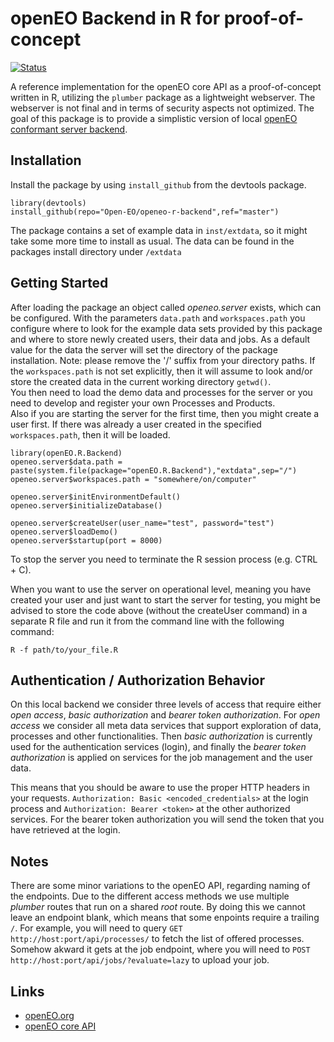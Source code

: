 # openEO Backend in R for proof-of-concept

[![Status](https://img.shields.io/badge/Status-proof--of--concept-yellow.svg)]()

A reference implementation for the openEO core API as a proof-of-concept written in R, utilizing the `plumber` package as a lightweight webserver. The webserver is not final and in terms of
security aspects not optimized. The goal of this package is to provide a simplistic version of local [openEO conformant server backend](https://open-eo.github.io/openeo-api-poc/).

## Installation
Install the package by using `install_github` from the devtools package.

```
library(devtools)
install_github(repo="Open-EO/openeo-r-backend",ref="master")
```

The package contains a set of example data in `inst/extdata`, so it might take some more time to install as usual. The data can be found in the packages install directory under `/extdata`

## Getting Started
After loading the package an object called _openeo.server_ exists, which can be configured. With the parameters `data.path` and `workspaces.path` you configure where to look for 
the example data sets provided by this package and where to store newly created users, their data and jobs. As a default value for the data the server will set the directory of
the package installation. Note: please remove the '/' suffix from your directory paths. If the `workspaces.path` is not set explicitly, then it will assume to look and/or store the
created data in the current working directory `getwd()`.  
You then need to load the demo data and processes for the server or you need to develop and register your own Processes and Products.  
Also if you are starting the server for the first time, then you might create a user first. If there was already a user created in the specified `workspaces.path`, then it will be
loaded.

```
library(openEO.R.Backend)
openeo.server$data.path =  paste(system.file(package="openEO.R.Backend"),"extdata",sep="/")
openeo.server$workspaces.path = "somewhere/on/computer"

openeo.server$initEnvironmentDefault()
openeo.server$initializeDatabase()

openeo.server$createUser(user_name="test", password="test")
openeo.server$loadDemo()
openeo.server$startup(port = 8000)
```

To stop the server you need to terminate the R session process (e.g. CTRL + C).

When you want to use the server on operational level, meaning you have created your user and just want to start the server for testing, you might be advised to store the code above (without the createUser command) in a separate R file and run it from the command line with the following command:

```
R -f path/to/your_file.R
```

## Authentication / Authorization Behavior
On this local backend we consider three levels of access that require either _open access_, _basic authorization_ and _bearer token authorization_. For _open access_ we consider all meta data services that support exploration of data, processes and other functionalities. Then _basic authorization_ is currently used for the authentication services (login), and finally the _bearer token authorization_ is applied on services for the job management and the user data.

This means that you should be aware to use the proper HTTP headers in your requests. `Authorization: Basic <encoded_credentials>` at the login process and `Authorization: Bearer <token>` at the other authorized services. For the bearer token authorization you will send the token that you have retrieved at the login.

## Notes
There are some minor variations to the openEO API, regarding naming of the endpoints. Due to the different access methods we use multiple _plumber_ routes that run on a shared _root_ route. By doing this we cannot leave an endpoint blank, which means that some enpoints require a trailing `/`. For example, you will need to query `GET http://host:port/api/processes/` to fetch the list of offered processes. Somehow akward it gets at the job endpoint, where you will need to `POST http://host:port/api/jobs/?evaluate=lazy` to upload your job.

## Links
* [openEO.org](http://openeo.org/)
* [openEO core API](https://open-eo.github.io/openeo-api-poc/)
